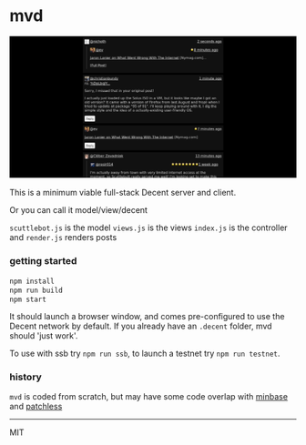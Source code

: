 # mvd

![mvd](mvd.png)

This is a minimum viable full-stack Decent server and client. 

Or you can call it model/view/decent

`scuttlebot.js` is the model
`views.js` is the views
`index.js` is the controller
and
`render.js` renders posts

### getting started
```
npm install
npm run build
npm start
```

It should launch a browser window, and comes pre-configured to use the Decent network by default. If you already have an `.decent` folder, mvd should 'just work'.

To use with ssb try `npm run ssb`, to launch a testnet try `npm run testnet`.

### history

`mvd` is coded from scratch, but may have some code overlap with [minbase](http://github.com/evbogue/minbase) and [patchless](http://github.com/dominictarr/patchless)

---
MIT
